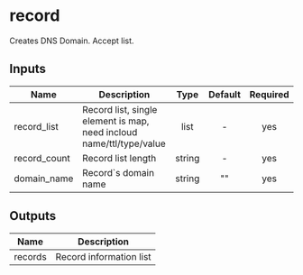 # record

Creates DNS Domain. Accept list.

<!-- BEGINNING OF PRE-COMMIT-TERRAFORM DOCS HOOK -->

## Inputs

| Name | Description | Type | Default | Required |
|------|-------------|:----:|:-----:|:-----:|
| record_list | Record list,  single element is map, need incloud name/ttl/type/value | list | - | yes |
| record_count | Record list length | string | - | yes |
| domain_name | Record`s domain name | string | "" | yes |


## Outputs

| Name | Description |
|------|-------------|
| records | Record information list |

<!-- END OF PRE-COMMIT-TERRAFORM DOCS HOOK -->
